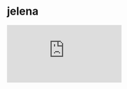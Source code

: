 # jelena
![Produkcijska_kuca.pdf](https://github.com/RAF-UI-2022/jelena/files/10003705/Produkcijska_kuca.pdf)
